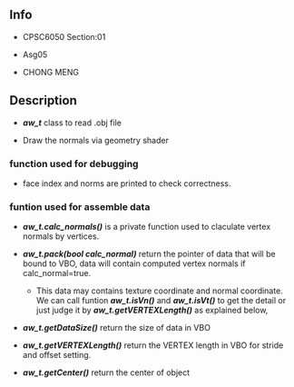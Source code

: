 ## Info

* CPSC6050    Section:01
  
* Asg05

* CHONG MENG

## Description

* *__aw_t__* class to read .obj file

* Draw the normals via geometry shader
  
### function used for debugging

* face index and norms are printed to check correctness.

### funtion used for assemble data

* *__aw_t.calc_normals()__* is a private function used to claculate vertex normals by vertices.

* *__aw_t.pack(bool calc_normal)__* return the pointer of data that will be bound to VBO, data will contain computed vertex normals if calc_normal=true.
  
  * This data may contains texture coordinate and normal coordinate. We can call funtion *__aw_t.isVn()__* and *__aw_t.isVt()__* to get the detail or just judge it by *__aw_t.getVERTEXLength()__* as explained below,
  
* *__aw_t.getDataSize()__* return the size of data in VBO

  
* *__aw_t.getVERTEXLength()__* return the VERTEX length in VBO for stride and offset setting.
  
  
* *__aw_t.getCenter()__* return the center of object

